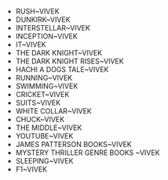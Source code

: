 - RUSH~VIVEK
- DUNKIRK~VIVEK
- INTERSTELLAR~VIVEK
- INCEPTION~VIVEK
- IT~VIVEK
- THE DARK KNIGHT~VIVEK
- THE DARK KNIGHT RISES~VIVEK
- HACHI A DOGS TALE~VIVEK
- RUNNING~VIVEK
- SWIMMING~VIVEK
- CRICKET~VIVEK
- SUITS~VIVEK
- WHITE COLLAR~VIVEK
- CHUCK~VIVEK
- THE MIDDLE~VIVEK
- YOUTUBE~VIVEK
- JAMES PATTERSON BOOKS~VIVEK
- MYSTERY THRILLER GENRE BOOKS ~VIVEK
- SLEEPING~VIVEK
- F1~VIVEK

